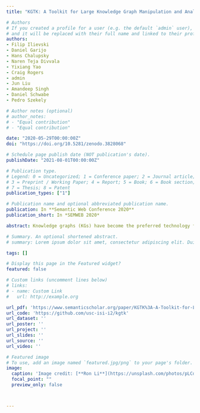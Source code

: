 ```yaml
---
title: "KGTK: A Toolkit for Large Knowledge Graph Manipulation and Analysis"

# Authors
# If you created a profile for a user (e.g. the default `admin` user), write the username (folder name) here 
# and it will be replaced with their full name and linked to their profile.
authors:
- Filip Ilievski
- Daniel Garijo
- Hans Chalupsky
- Naren Teja Divvala
- Yixiang Yao
- Craig Rogers
- admin
- Jun Liu
- Amandeep Singh
- Daniel Schwabe
- Pedro Szekely

# Author notes (optional)
# author_notes:
# - "Equal contribution"
# - "Equal contribution"

date: "2020-05-29T00:00:00Z"
doi: "https://doi.org/10.5281/zenodo.3828068"

# Schedule page publish date (NOT publication's date).
publishDate: "2021-08-01T00:00:00Z"

# Publication type.
# Legend: 0 = Uncategorized; 1 = Conference paper; 2 = Journal article;
# 3 = Preprint / Working Paper; 4 = Report; 5 = Book; 6 = Book section;
# 7 = Thesis; 8 = Patent
publication_types: ["1"]

# Publication name and optional abbreviated publication name.
publication: In **Semantic Web Conference 2020**
publication_short: In *SEMWEB 2020*

abstract: Knowledge graphs (KGs) have become the preferred technology for representing, sharing and adding knowledge to modern AI applications. While KGs have become a mainstream technology, the RDF/SPARQL-centric toolset for operating with them at scale is heterogeneous, difficult to integrate and only covers a subset of the operations that are commonly needed in data science applications. In this paper, we present KGTK, a data science-centric toolkit to represent, create, transform, enhance and analyze KGs. KGTK represents graphs in tables and leverages popular libraries developed for data science applications, enabling a wide audience of developers to easily construct knowledge graph pipelines for their applications. We illustrate KGTK with real-world scenarios in which we have used KGTK to integrate and manipulate large KGs, such as Wikidata, DBpedia and ConceptNet, in our own work. 

# Summary. An optional shortened abstract.
# summary: Lorem ipsum dolor sit amet, consectetur adipiscing elit. Duis posuere tellus ac convallis placerat. Proin tincidunt magna sed ex sollicitudin condimentum.

tags: []

# Display this page in the Featured widget?
featured: false

# Custom links (uncomment lines below)
# links:
# - name: Custom Link
#   url: http://example.org

url_pdf: 'https://www.semanticscholar.org/paper/KGTK%3A-A-Toolkit-for-Large-Knowledge-Graph-and-Ilievski-Garijo/ca3ffe2be2933c505bd35e36c25cbe06d98bd0cb'
url_code: 'https://github.com/usc-isi-i2/kgtk'
url_dataset: ''
url_poster: ''
url_project: ''
url_slides: ''
url_source: ''
url_video: ''

# Featured image
# To use, add an image named `featured.jpg/png` to your page's folder. 
image:
  caption: 'Image credit: [**Ron Li**](https://unsplash.com/photos/pLCdAaMFLTE)'
  focal_point: ""
  preview_only: false



---
```

